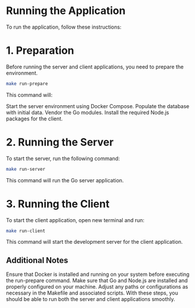 # Running the Application
To run the application, follow these instructions:

# 1. Preparation
Before running the server and client applications, you need to prepare the environment.

```bash
make run-prepare
```
This command will:

Start the server environment using Docker Compose.
Populate the database with initial data.
Vendor the Go modules.
Install the required Node.js packages for the client.

# 2. Running the Server
To start the server, run the following command:

```bash
make run-server
```
This command will run the Go server application.

# 3. Running the Client
To start the client application, open new terminal and run:

```bash
make run-client
```
This command will start the development server for the client application.

## Additional Notes
Ensure that Docker is installed and running on your system before executing the run-prepare command.
Make sure that Go and Node.js are installed and properly configured on your machine.
Adjust any paths or configurations as necessary in the Makefile and associated scripts.
With these steps, you should be able to run both the server and client applications smoothly.